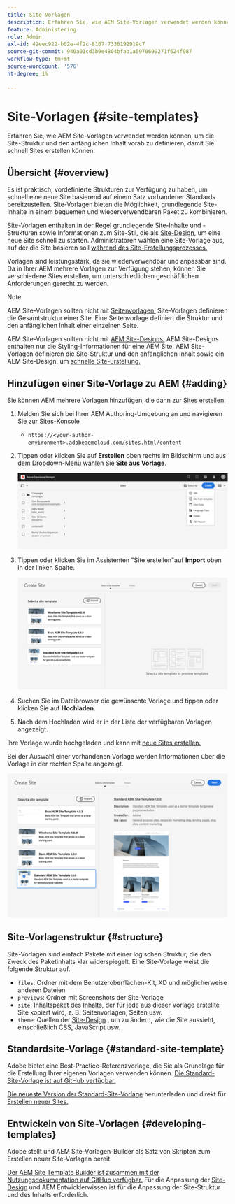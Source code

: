 ```yaml
---
title: Site-Vorlagen
description: Erfahren Sie, wie AEM Site-Vorlagen verwendet werden können, um die Site-Struktur und den anfänglichen Inhalt vorab zu definieren, damit Sie schnell Sites erstellen können.
feature: Administering
role: Admin
exl-id: 42eec922-b02e-4f2c-8107-7336192919c7
source-git-commit: 940a01cd3b9e4804bfab1a5970699271f624f087
workflow-type: tm+mt
source-wordcount: '576'
ht-degree: 1%

---
```


# Site-Vorlagen {#site-templates}

Erfahren Sie, wie AEM Site-Vorlagen verwendet werden können, um die Site-Struktur und den anfänglichen Inhalt vorab zu definieren, damit Sie schnell Sites erstellen können.

## Übersicht {#overview}

Es ist praktisch, vordefinierte Strukturen zur Verfügung zu haben, um schnell eine neue Site basierend auf einem Satz vorhandener Standards bereitzustellen. Site-Vorlagen bieten die Möglichkeit, grundlegende Site-Inhalte in einem bequemen und wiederverwendbaren Paket zu kombinieren.

Site-Vorlagen enthalten in der Regel grundlegende Site-Inhalte und -Strukturen sowie Informationen zum Site-Stil, die als [Site-Design,](site-themes.md) um eine neue Site schnell zu starten. Administratoren wählen eine Site-Vorlage aus, auf der die Site basieren soll [während des Site-Erstellungsprozesses.](create-site.md)

Vorlagen sind leistungsstark, da sie wiederverwendbar und anpassbar sind. Da in Ihrer AEM mehrere Vorlagen zur Verfügung stehen, können Sie verschiedene Sites erstellen, um unterschiedlichen geschäftlichen Anforderungen gerecht zu werden.

>[!NOTE]
>
>AEM Site-Vorlagen sollten nicht mit [Seitenvorlagen.](/help/sites-cloud/authoring/features/templates.md) Site-Vorlagen definieren die Gesamtstruktur einer Site. Eine Seitenvorlage definiert die Struktur und den anfänglichen Inhalt einer einzelnen Seite.
>
>AEM Site-Vorlagen sollten nicht mit [AEM Site-Designs.](site-themes.md) AEM Site-Designs enthalten nur die Styling-Informationen für eine AEM Site. AEM Site-Vorlagen definieren die Site-Struktur und den anfänglichen Inhalt sowie ein AEM Site-Design, um [schnelle Site-Erstellung.](create-site.md)

## Hinzufügen einer Site-Vorlage zu AEM {#adding}

Sie können AEM mehrere Vorlagen hinzufügen, die dann zur [Sites erstellen.](create-site.md)

1. Melden Sie sich bei Ihrer AEM Authoring-Umgebung an und navigieren Sie zur Sites-Konsole

   * `https://<your-author-environment>.adobeaemcloud.com/sites.html/content`

1. Tippen oder klicken Sie auf **Erstellen** oben rechts im Bildschirm und aus dem Dropdown-Menü wählen Sie **Site aus Vorlage**.

   ![Erstellen einer Site aus einer Vorlage](../assets/create-site-from-template.png)

1. Tippen oder klicken Sie im Assistenten &quot;Site erstellen&quot;auf **Import** oben in der linken Spalte.

   ![Assistent zur Site-Erstellung](../assets/site-creation-wizard.png)

1. Suchen Sie im Dateibrowser die gewünschte Vorlage und tippen oder klicken Sie auf **Hochladen**.

1. Nach dem Hochladen wird er in der Liste der verfügbaren Vorlagen angezeigt.

Ihre Vorlage wurde hochgeladen und kann mit [neue Sites erstellen.](create-site.md)

Bei der Auswahl einer vorhandenen Vorlage werden Informationen über die Vorlage in der rechten Spalte angezeigt.

![Wählen Sie eine Vorlage aus](../assets/select-site-template.png)

## Site-Vorlagenstruktur {#structure}

Site-Vorlagen sind einfach Pakete mit einer logischen Struktur, die den Zweck des Paketinhalts klar widerspiegelt. Eine Site-Vorlage weist die folgende Struktur auf.

* `files`: Ordner mit dem Benutzeroberflächen-Kit, XD und möglicherweise anderen Dateien
* `previews`: Ordner mit Screenshots der Site-Vorlage
* `site`: Inhaltspaket des Inhalts, der für jede aus dieser Vorlage erstellte Site kopiert wird, z. B. Seitenvorlagen, Seiten usw.
* `theme`: Quellen der [Site-Design](site-themes.md) , um zu ändern, wie die Site aussieht, einschließlich CSS, JavaScript usw.

## Standardsite-Vorlage {#standard-site-template}

Adobe bietet eine Best-Practice-Referenzvorlage, die Sie als Grundlage für die Erstellung Ihrer eigenen Vorlagen verwenden können. [Die Standard-Site-Vorlage ist auf GitHub verfügbar.](https://github.com/adobe/aem-site-template-standard)

[Die neueste Version der Standard-Site-Vorlage](https://github.com/adobe/aem-site-template-standard/releases) herunterladen und direkt für [Erstellen neuer Sites.](create-site.md)

## Entwickeln von Site-Vorlagen {#developing-templates}

Adobe stellt und AEM Site-Vorlagen-Builder als Satz von Skripten zum Erstellen neuer Site-Vorlagen bereit.

[Der AEM Site Template Builder ist zusammen mit der Nutzungsdokumentation auf GitHub verfügbar.](https://github.com/adobe/aem-site-template-builder) Für die Anpassung der [Site-Design](site-themes.md) und AEM Entwicklerwissen ist für die Anpassung der Site-Struktur und des Inhalts erforderlich.
